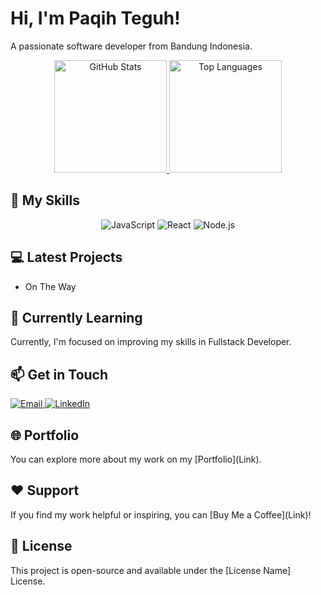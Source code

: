 <p align="center">
  <h1>Hi, I'm Paqih Teguh!</h1>
  <p>A passionate software developer from Bandung Indonesia.</p>
</p>

<p align="center">
  <a href="https://github.com/paqihteguh2324">
    <img height="180em" src="https://github-readme-stats-eight-theta.vercel.app/api?username=paqihteguh2324&show_icons=true&theme=algolia&include_all_commits=true&count_private=true" alt="GitHub Stats" />
     <img height="180em" src="https://github-readme-stats-eight-theta.vercel.app/api/top-langs/?username=paqihteguh2324&layout=compact&langs_count=8&theme=algolia" alt="Top Languages"/>
  </a>
</p>

<h2>🚀 My Skills</h2>

<p align="center">
  <img src="https://img.shields.io/badge/JavaScript-ES6-yellow?style=for-the-badge&logo=javascript" alt="JavaScript" />
  <img src="https://img.shields.io/badge/React-61DAFB?style=for-the-badge&logo=react" alt="React" />
  <img src="https://img.shields.io/badge/Node.js-339933?style=for-the-badge&logo=node.js" alt="Node.js" />
  <!-- Add more badges for your skills -->
</p>

<h2>💻 Latest Projects</h2>

<ul>
  <li>
    On The Way
  </li>
<!--   <li>
    <a href="[Project 2 Link]">Project 2</a> - Another cool project.
  </li> -->
  <!-- Add more projects as needed -->
</ul>

<h2>🌱 Currently Learning</h2>

<p>Currently, I'm focused on improving my skills in Fullstack Developer.</p>

<h2>📫 Get in Touch</h2>

<p>
  <a href="mailto:paqihteguh23@gmail.com">
    <img src="https://img.shields.io/badge/Email-00C1D4?style=for-the-badge&logo=gmail" alt="Email" />
  </a>
  <a href="https://www.linkedin.com/in/paqih-teguh-maulana-857a92200/">
    <img src="https://img.shields.io/badge/LinkedIn-2867B2?style=for-the-badge&logo=linkedin" alt="LinkedIn" />
  </a>
</p>

<h2>🌐 Portfolio</h2>

<p>You can explore more about my work on my [Portfolio](Link).</p>

<h2>❤️ Support</h2>

<p>If you find my work helpful or inspiring, you can [Buy Me a Coffee](Link)!</p>

<h2>📝 License</h2>

<p>This project is open-source and available under the [License Name] License.</p>
